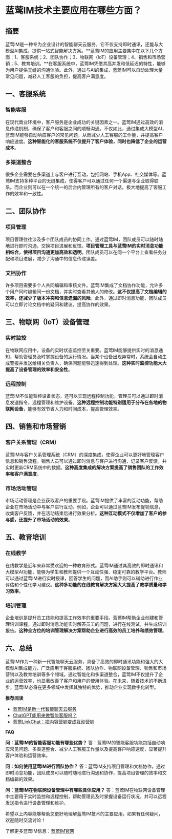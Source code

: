 # 蓝莺IM技术主要应用在哪些方面？  

## 摘要
蓝莺IM是一种专为企业设计的智能聊天云服务，它不仅支持即时通讯，还能与大模型AI集成，提供一站式智能解决方案。**蓝莺IM的应用主要集中在以下几个方面：1、客服系统；2、团队协作；3、物联网（IoT）设备管理；4、销售和市场营销；5、教育培训。**在客服系统中，蓝莺IM凭借其高并发和低延迟的特性，能够为用户提供无缝的沟通体验。此外，通过与AI的集成，蓝莺IM可以自动处理大量常见问题，减轻人工客服的负担，提高客户满意度。

## 一、客服系统

### 智能客服
在现代商业环境中，客户服务是企业成功的关键因素之一。蓝莺IM通过高效的消息传递机制，确保了客户和客服之间的顺畅沟通。不仅如此，通过集成大模型AI，蓝莺IM能够自动响应客户的常见问题，从而减少人工客服的工作量，并提高客户响应速度。**这种智能化的客服系统不仅提升了客户体验，同时也降低了企业的运营成本**。

### 多渠道整合
很多企业需要在多渠道上与客户进行互动，包括网站、手机App、社交媒体等。蓝莺IM支持多种平台的无缝集成，使得客户可以通过任何一个渠道与企业取得联系。而企业则可以在一个统一的后台内管理所有的客户对话，极大地提高了客服工作的效率和一致性。

## 二、团队协作

### 项目管理
项目管理往往涉及多个团队成员的协同工作。通过蓝莺IM，团队成员可以随时随地进行即时沟通，交换项目进展和反馈。**项目管理工具与蓝莺IM的实时消息功能相结合，使得项目沟通更加高效和透明**。团队成员可以在同一个平台上查看任务分配和项目进展，减少了沟通中的信息传递误差。

### 文档协作
许多项目需要多个人共同编辑和审核文件。蓝莺IM集成了文档协作功能，允许多个用户同时编辑同一份文档，并实时查看其他人的修改。**这不仅提高了文档编辑的效率，还减少了版本冲突和信息遗漏的风险**。此外，通过即时消息功能，团队成员可以立即讨论文档中的疑问和建议，提高协作的效果。

## 三、物联网（IoT）设备管理

### 实时监控
在物联网应用中，设备的实时状态监控至关重要。蓝莺IM能够提供实时的消息通知，帮助管理员及时掌握设备的运行情况。当某个设备出现异常时，系统会自动生成警报并发送给相关负责人，确保问题能够迅速得到处理。**这种实时监控功能大大提高了设备管理的效率和安全性**。

### 远程控制
蓝莺IM不仅能监控设备状态，还可以实现远程控制功能。管理员可以通过即时消息发送指令，远程管理和维护设备。**这种远程控制功能特别适用于分布在各地的物联网设备**，能够有效节省人力和时间成本，提高管理效率。

## 四、销售和市场营销

### 客户关系管理（CRM）
蓝莺IM与客户关系管理系统（CRM）的深度集成，使得企业可以更好地管理客户信息和销售流程。销售人员可以通过即时消息与客户进行沟通，记录客户反馈，并实时更新CRM系统中的数据。**这种高度集成的解决方案提高了销售团队的工作效率和客户满意度**。

### 市场活动管理
市场活动管理是企业获取客户的重要手段。蓝莺IM提供了丰富的互动功能，帮助企业在市场活动中与客户进行互动。例如，企业可以通过蓝莺IM发布促销信息，收集客户反馈，并在活动结束后进行效果分析。**这种互动模式不仅增加了客户的参与感，还提升了市场活动的效果**。

## 五、教育培训

### 在线教学
在线教学是近年来非常受欢迎的一种教育形式。蓝莺IM通过其高效的即时通讯和大模型AI功能，能够为学生和教师提供一个互动性强、稳定可靠的教学平台。教师可以通过蓝莺IM进行实时授课，回答学生的问题，而AI助手则可以辅助进行作业评估和个性化学习建议。**这种多功能的在线教育解决方案大大提高了教学质量和学习效率**。

### 培训管理
企业培训是提升员工技能和提高工作效率的重要手段。蓝莺IM帮助企业创建和管理培训课程，通过即时消息功能实时解答员工的问题，进行在线测试，并生成培训报告。**这种全方位的培训管理解决方案帮助企业进行高效的员工培养和绩效管理**。

## 六、总结

蓝莺IM作为一种新一代智能聊天云服务，具备了高效的即时通讯功能和强大的大模型AI集成能力，广泛应用于客服系统、团队协作、物联网设备管理、销售和市场营销以及教育培训等多个领域。通过智能化和多渠道整合，蓝莺IM不仅提升了企业的运营效率，也显著改善了客户和用户的使用体验。在未来，随着技术的不断进步，蓝莺IM必将在更多领域中发挥其独特的优势，推动企业实现数字化转型。

**推荐阅读**  
- [蓝莺IM是新一代智能聊天云服务](https://lanyingim.com)  
- [ChatGPT能用来做智能客服吗？](articles/product-and-technologies/how-to-implement-an-intelligent-customer-service-by-chatgpt.html)
- [蓝莺LinkChat：把内容营销变成互动营销](articles/product-and-technologies/lanying-linkchat-turning-content-marketing-into-interactive-marketing.html)

**FAQ**

**问：蓝莺IM的智能客服功能有哪些优势？**
答：蓝莺IM的智能客服功能包括自动响应常见问题、多渠道整合、减少人工客服工作量以及提高客户响应速度，显著提升客户体验和运营效率。

**问：如何使用蓝莺IM进行团队协作？**
答：蓝莺IM支持项目管理和文档协作，通过即时消息功能，团队成员可以随时随地进行沟通和协作，提高项目管理的效率和文档编辑的效果。

**问：蓝莺IM在物联网设备管理中有哪些具体应用？**
答：蓝莺IM在物联网设备管理中主要用于实时监控和远程控制，帮助管理员及时掌握设备运行状况，并可以远程发送指令进行设备管理和维护。

希望以上内容能够帮助您更好地理解蓝莺IM技术的主要应用。如果有任何疑问，欢迎随时交流讨论！

了解更多蓝莺IM信息：[蓝莺IM官网](https://lanyingim.com)